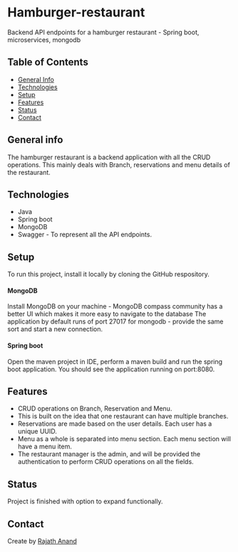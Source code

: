 # Hamburger-restaurant
Backend API endpoints for a hamburger restaurant - Spring boot, microservices, mongodb

## Table of Contents
* [General Info](#general-info)
* [Technologies](#technologies)
* [Setup](#setup)
* [Features](#features)
* [Status](#status)
* [Contact](#contact)

## General info
The hamburger restaurant is a backend application with all the CRUD operations. This mainly deals with Branch, reservations and menu details of the restaurant.

## Technologies
* Java
* Spring boot
* MongoDB
* Swagger - To represent all the API endpoints.

## Setup
To run this project, install it locally by cloning the GitHub respository.
#### MongoDB
Install MongoDB on your machine - MongoDB compass community has a better UI which makes it more easy to navigate to the database
The application by default runs of port 27017 for mongodb - provide the same sort and start a new connection.
#### Spring boot
Open the maven project in IDE, perform a maven build and run the spring boot application. You should see the application running on port:8080.

## Features
* CRUD operations on Branch, Reservation and Menu.
* This is built on the idea that one restaurant can have multiple branches.
* Reservations are made based on the user details. Each user has a unique UUID.
* Menu as a whole is separated into menu section. Each menu section will have a menu item.
* The restaurant manager is the admin, and will be provided the authentication to perform CRUD operations on all the fields.

## Status
Project is finished with option to expand functionally.

## Contact
Create by [Rajath Anand](http://linkedin.com/in/rajathanand)

